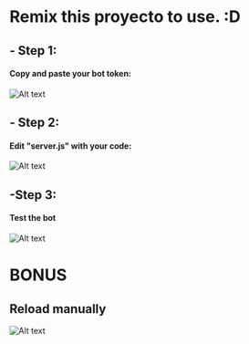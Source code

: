 # Remix this proyecto to use. :D

## - Step 1:
#### Copy and paste your bot token:
![Alt text](https://i.imgur.com/cdI9h45.gif)

## - Step 2:
#### Edit "server.js" with your code:
![Alt text](https://i.imgur.com/SNoQ9eB.gif)

## -Step 3:
#### Test the bot
![Alt text](https://i.imgur.com/ZKwfRpj.gif)

# BONUS
## Reload manually
![Alt text](https://i.imgur.com/HXW5IhW.gif)